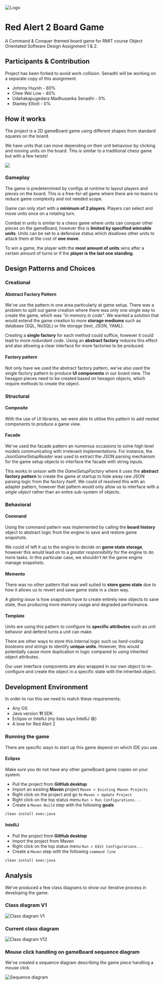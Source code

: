 ![Logo](./.repository/logo.png)

# Red Alert 2 Board Game

A Command & Conquer themed board game for RMIT course Object Orientated Software Design Assignment 1 & 2.

## Participants & Contribution

Project has been forked to avoid work collision. Senadhi will be working on a separate copy of this assignment.

- Johnny Huynh - 60%
- Chee Wei Low - 40%
- Udahakapugedara Madhusanka Senadhi - 0%
- Stanley Elliott - 0%

## How it works

The project is a 2D gameBoard game using different shapes from standard squares on the board.

We have units that can move depending on their unit behaviour by clicking and moving units on the board. This is similar to a traditional chess game but with a few twists!

![](images/2019-05-28-08-58-55.png)

### Gameplay

The game is predetermined by configs at runtime to layout players and pieces on the board. This is a free-for-all game where there are no teams to reduce game complexity and not needed scope.

Game can only start with a **minimum of 2 players**. Players can select and move units once on a rotating turn.

Combat in units is similar to a chess game where units can conquer other pieces on the gameBoard, however this is **limited by specified winnable units**. Units can be set to a defensive status which disallows other units to attack them at the cost of **one move**.

To win a game, the player with the **most amount of units** wins after a certain amount of turns or if the **player is the last one standing**.

## Design Patterns and Choices

### Creational

#### Abstract Factory Pattern

We've use the pattern in one area particularly at game setup. There was a problem to split out game creation where there was only one single way to create the game, which was *"in memory in code"*. We wanted a solution that would extend the game creation to more **storage mediums** such as database (SQL, NoSQL) or file storage (text, JSON, YAML).

Creating a **single factory** for each method could suffice, however it could lead to more *redundant code*. Using an **abstract factory** reduces this effect and also allowing a clear interface for more factories to be produced.

#### Factory pattern

Not only have we used the abstract factory pattern, we've also used the single factory pattern to produce **UI components** in our board view. The hexagon pieces need to be created based on hexagon objects, which require methods to create the object.

### Structural

#### Composite

With the use of UI libraries, we were able to utilise this pattern to add nested components to produce a game view.

#### Facade

We've used the facade pattern an numerous occasions to solve high level models communicating with irrelevant implementations. For instance, the *JsonGameSetupReader* was used to extract the JSON parsing mechanism for the game setup objects to interface the facade with string inputs.

This works in unison with the *GameSetupFactory* where it uses the **abstract factory pattern** to create the game at startup to hide away raw JSON parsing logic from the factory itself. We could of resolved this with an adapter pattern, however that pattern would only allow us to interface with a *single object* rather than an entire sub-system of objects.

### Behavioral

#### Command

Using the command pattern was implemented by calling the **board history** object to abstract logic from the engine to save and restore game snapshots.

We could of left it up to the engine to decide on **game state storage**, however this would lead on to a *greater responsibility* for the engine to do more tasks. In this particular case, we shouldn't let the game engine manage snapshots.

#### Memento

There was no other pattern that was well suited to **store game state** due to how it allows us to revert and save game state in a clean way.

A *glaring issue* is how snapshots have to create entirely new objects to save state, thus producing more memory usage and degraded performance.

#### Template

Units are using this pattern to configure its **specific attributes** such as unit behavior and defend turns a unit can make.

There are other ways to store this internal logic such us *hard-coding booleans and strings* to identify **unique units**. However, this would potentially cause more duplication in logic compared to using inherited object attributes.

Our user interface components are also wrapped in our own object to re-configure and create the object in a specific state with the inherited object.

## Development Environment

In order to run this we need to match these requirements:

- Any OS
- Java version **11** SDK
- Eclipse or IntelliJ (my bias says IntelliJ 😅)
- A love for Red Alert 2

### Running the game

There are specific ways to start up this game depend on which IDE you use.

#### Eclipse

Make sure you do not have any other gameBoard game copies on your system.

- Pull the project from **GitHub desktop**
- Import an existing **Maven** project `Maven > Existing Maven Projects`
- Right click on the project and go to `Maven > Update Project`
- Right click on the top status menu `Run > Run Configurations...`
- Create a `Maven Build` step with the following **goals**

```bash
clean install exec:java
```

#### IntelliJ

- Pull the project from **GitHub desktop**
- Import the project from Maven
- Right click on the top status menu `Run > Edit Configurations...`
- Create a `Maven` step with the following `command line`

```bash
clean install exec:java
```

## Analysis

We've produced a few class diagrams to show our iterative process in developing the game.

### Class diagram V1

![Class diagram V1](./diagrams/ClassDiagrams-V1.png)

### Current class diagram

![Class diagram V12](./diagrams/ClassDiagrams-V12.png)

### Mouse click handling on gameBoard sequence diagram

We've created a sequence diagram describing the game piece handling a mouse click.

![Sequence diagram](./diagrams/SequenceDiagrams.png)
